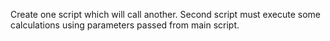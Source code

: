 Create one script which will call another. Second script must execute some calculations using parameters passed from main script.
